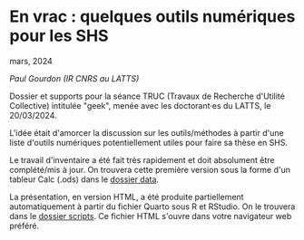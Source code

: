 En vrac : quelques outils numériques pour les SHS
================
mars, 2024

*Paul Gourdon (IR CNRS au LATTS)*

Dossier et supports pour la séance TRUC (Travaux de Recherche d'Utilité Collective) intitulée "geek", menée avec les doctorant·es du LATTS, le 20/03/2024.

L'idée était d'amorcer la discussion sur les outils/méthodes à partir d'une liste d'outils numériques potentiellement utiles pour faire sa thèse en SHS. 

Le travail d'inventaire a été fait très rapidement et doit absolument être complété/mis à jour. On trouvera cette première version sous la forme d'un tableur Calc (.ods) dans le [dossier data](data/outilsnum_shs.ods).

La présentation, en version HTML, a été produite partiellement automatiquement à partir du fichier Quarto sous R et RStudio. On le trouvera dans le [dossier scripts](scripts/truc_geek_200324.html).  Ce fichier HTML s'ouvre dans votre navigateur web préféré.



